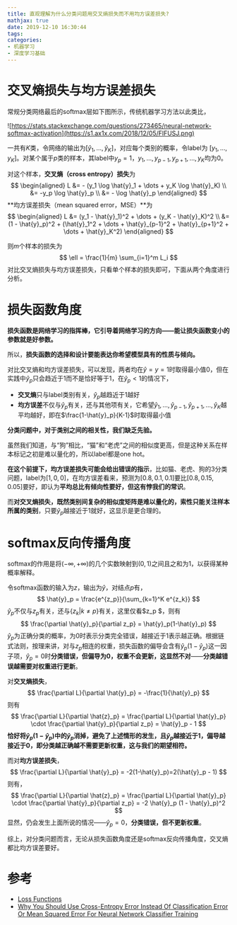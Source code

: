 ```yaml
---
title: 直观理解为什么分类问题用交叉熵损失而不用均方误差损失?
mathjax: true
date: 2019-12-10 16:30:44
tags:
categories:
- 机器学习
- 深度学习基础
---
```






# 交叉熵损失与均方误差损失

常规分类网络最后的softmax层如下图所示，传统机器学习方法以此类比，

![https://stats.stackexchange.com/questions/273465/neural-network-softmax-activation](https://s1.ax1x.com/2018/12/05/FlFUSJ.png)

一共有$K$类，令网络的输出为$[\hat{y}_1,\dots, \hat{y}_K]$，对应每个类别的概率，令label为 $[y_1, \dots, y_K]$。对某个属于$p$类的样本，其label中$y_p=1$，$y_1, \dots, y_{p-1}, y_{p+1}, \dots, y_K$均为0。

对这个样本，**交叉熵（cross entropy）损失**为
$$
\begin{aligned}
L &= - (y_1 \log \hat{y}_1 + \dots + y_K \log \hat{y}_K) \\
&= -y_p \log \hat{y}_p \\ 
&= - \log \hat{y}_p
\end{aligned}
$$
**均方误差损失（mean squared error，MSE）**为
$$
\begin{aligned}
L &= (y_1 - \hat{y}_1)^2 + \dots + (y_K - \hat{y}_K)^2 \\
&= (1 - \hat{y}_p)^2 + (\hat{y}_1^2 + \dots + \hat{y}_{p-1}^2 + \hat{y}_{p+1}^2 + \dots + \hat{y}_K^2)
\end{aligned}
$$


则$m$个样本的损失为
$$
\ell = \frac{1}{m} \sum_{i=1}^m L_i
$$
对比交叉熵损失与均方误差损失，只看单个样本的损失即可，下面从两个角度进行分析。

# 损失函数角度

**损失函数是网络学习的指挥棒，它引导着网络学习的方向——能让损失函数变小的参数就是好参数。**

所以，**损失函数的选择和设计要能表达你希望模型具有的性质与倾向。**

对比交叉熵和均方误差损失，可以发现，两者均在$\hat{y} = y = 1$时取得最小值0，但在实践中$\hat{y}_p$只会趋近于1而不是恰好等于1，在$\hat{y}_p < 1$的情况下，

- **交叉熵**只与label类别有关，$\hat{y}_p$越趋近于1越好
- **均方误差**不仅与$\hat{y}_p$有关，还与其他项有关，它希望$\hat{y}_1, \dots, \hat{y}_{p-1}, \hat{y}_{p+1}, \dots, \hat{y}_K$越平均越好，即在$\frac{1-\hat{y}_p}{K-1}$时取得最小值

**分类问题中，对于类别之间的相关性，我们缺乏先验。**

虽然我们知道，与“狗”相比，“猫”和“老虎”之间的相似度更高，但是这种关系在样本标记之初是难以量化的，所以label都是one hot。

**在这个前提下，均方误差损失可能会给出错误的指示**，比如猫、老虎、狗的3分类问题，label为$[1, 0, 0]$，在均方误差看来，预测为$[0.8, 0.1, 0.1]$要比$[0.8, 0.15, 0.05]$要好，即认为**平均总比有倾向性要好，但这有悖我们的常识**。

而**对交叉熵损失，既然类别间复杂的相似度矩阵是难以量化的，索性只能关注样本所属的类别**，只要$\hat{y}_p$越接近于1就好，这显示是更合理的。

# softmax反向传播角度

softmax的作用是将$(-\infty, +\infty)$的几个实数映射到$(0,1)$之间且之和为1，以获得某种概率解释。

令softmax函数的输入为$z$，输出为$\hat{y}$，对结点$p$有，
$$
\hat{y}_p = \frac{e^{z_p}}{\sum_{k=1}^K e^{z_k}}
$$
$\hat{y}_p$不仅与$z_p$有关，还与$\{z_k | k\neq p\}$有关，这里仅看$z_p $，则有
$$
\frac{\partial \hat{y}_p}{\partial z_p} = \hat{y}_p(1-\hat{y}_p)
$$
$\hat{y}_p$为正确分类的概率，为0时表示分类完全错误，越接近于1表示越正确。根据链式法则，按理来讲，对与$z_p$相连的权重，损失函数的偏导会含有$\hat{y}_p(1-\hat{y}_p)$这一因子项，$\hat{y}_p = 0$时**分类错误，但偏导为0，权重不会更新，这显然不对**——**分类越错误越需要对权重进行更新**。

对**交叉熵损失**，
$$
\frac{\partial L}{\partial \hat{y}_p} = -\frac{1}{\hat{y}_p}
$$
则有
$$
\frac{\partial L}{\partial \hat{z}_p} = \frac{\partial L}{\partial \hat{y}_p} \cdot \frac{\partial \hat{y}_p}{\partial z_p} = \hat{y}_p - 1
$$
**恰好将$\hat{y}_p(1-\hat{y}_p)$中的$\hat{y}_p$消掉，避免了上述情形的发生，且$\hat{y}_p$越接近于1，偏导越接近于0，即分类越正确越不需要更新权重，这与我们的期望相符。**

而对**均方误差损失**，
$$
\frac{\partial L}{\partial \hat{y}_p} = -2(1-\hat{y}_p)=2(\hat{y}_p - 1)
$$
则有，
$$
\frac{\partial L}{\partial \hat{z}_p} = \frac{\partial L}{\partial \hat{y}_p} \cdot \frac{\partial \hat{y}_p}{\partial z_p} = -2 \hat{y}_p (1 - \hat{y}_p)^2
$$
显然，仍会发生上面所说的情况——$\hat{y}_p = 0$，**分类错误，但不更新权重**。



综上，对分类问题而言，无论从损失函数角度还是softmax反向传播角度，交叉熵都比均方误差要好。



# 参考

- [Loss Functions](https://ml-cheatsheet.readthedocs.io/en/latest/loss_functions.html)
- [Why You Should Use Cross-Entropy Error Instead Of Classification Error Or Mean Squared Error For Neural Network Classifier Training](https://jamesmccaffrey.wordpress.com/2013/11/05/why-you-should-use-cross-entropy-error-instead-of-classification-error-or-mean-squared-error-for-neural-network-classifier-training/)